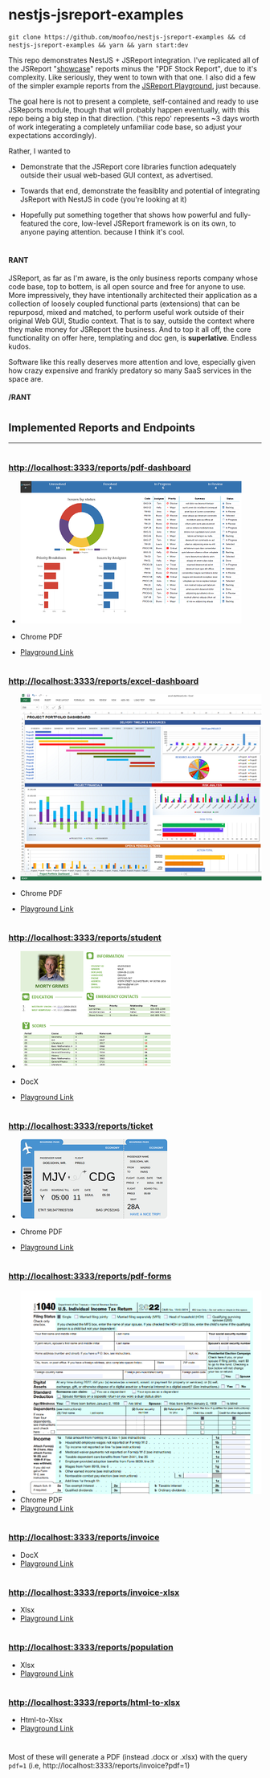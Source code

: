 # nestjs-jsreport-examples

```console
git clone https://github.com/moofoo/nestjs-jsreport-examples && cd nestjs-jsreport-examples && yarn && yarn start:dev
```

This repo demonstrates NestJS + JSReport integration. I've replicated all of the JSReport "[showcase](https://jsreport.net/showcases/)" reports minus the "PDF Stock Report", due to it's complexity. Like seriously, they went to town with that one. I also did a few of the simpler example reports from the [JSReport Playground](https://playground.jsreport.net/), just because.

The goal here is not to present a complete, self-contained and ready to use JSReports module, though that will probably happen eventually, with this repo being a big step in that direction. ('this repo' represents ~3 days worth of work integerating a completely unfamiliar code base, so adjust your expectations accordingly).

Rather, I wanted to

- Demonstrate that the JSReport core libraries function adequately outside their usual web-based GUI context, as advertised.

- Towards that end, demonstrate the feasiblity and potential of integrating JsReport with NestJS in code (you're looking at it)

- Hopefully put something together that shows how powerful and fully-featured the core, low-level JSReport framework is on its own, to anyone paying attention. because I think it's cool.

#

#### **RANT**

JSReport, as far as I'm aware, is the only business reports company whose code base, top to bottem, is all open source and free for anyone to use. More impressively, they have intentionally architected their application as a collection of loosely coupled functional parts (extensions) that can be repurposd, mixed and matched, to perform useful work outside of their original Web GUI, Studio context. That is to say, outside the context where they make money for JSReport the business. And to top it all off, the core functionality on offer here, templating and doc gen, is **superlative**. Endless kudos.

Software like this really deserves more attention and love, especially given how crazy expensive and frankly predatory so many SaaS services in the space are.

#### **/RANT**

#

## Implemented Reports and Endpoints

<hr>

#

### [http://localhost:3333/reports/pdf-dashboard](http://localhost:3333/reports/pdf-dashboard)

- ![PDF Dashboard](images/tasks-report.png)

- Chrome PDF
- [Playground Link](https://playground.jsreport.net/w/admin/cBFKE3RY)

#

### [http://localhost:3333/reports/excel-dashboard](http://localhost:3333/reports/excel-dashboard)

- ![Excel Dashboard](images/excel-dashboard.png)

- Chrome PDF
- [Playground Link](https://playground.jsreport.net/w/admin/VvaGnaE)

#

### [http://localhost:3333/reports/student](http://localhost:3333/reports/student)

- ![Students](images/docx-students.png)

- DocX
- [Playground Link](https://playground.jsreport.net/w/admin/d7o0nIWc)

#

### [http://localhost:3333/reports/ticket](http://localhost:3333/reports/ticket)

- ![Ticket](images/e-ticket.png)

- Chrome PDF
- [Playground Link](https://playground.jsreport.net/w/admin/ms2EkdfI)

#

### [http://localhost:3333/reports/pdf-forms](http://localhost:3333/reports/pdf-forms)

- ![Ticket](images/pdf-form.png)
- Chrome PDF
- [Playground Link](https://playground.jsreport.net/w/admin/lbhULCsP)

#

### [http://localhost:3333/reports/invoice](http://localhost:3333/reports/invoice)

- DocX
- [Playground Link](https://playground.jsreport.net/w/admin/yo9J3hvu)

#

### [http://localhost:3333/reports/invoice-xlsx](http://localhost:3333/reports/invoice-xlsx)

- Xlsx
- [Playground Link](https://playground.jsreport.net/w/admin/Lh8Kjc~f)

#

### [http://localhost:3333/reports/population](http://localhost:3333/reports/population)

- Xlsx
- [Playground Link](https://playground.jsreport.net/w/admin/V71OgRWt)

#

### [http://localhost:3333/reports/html-to-xlsx](http://localhost:3333/reports/html-to-xlsx)

- Html-to-Xlsx
- [Playground Link](https://playground.jsreport.net/w/admin/h45L49Dp)

#

Most of these will generate a PDF (instead .docx or .xlsx) with the query `pdf=1` (i.e, http://localhost:3333/reports/invoice?pdf=1)
